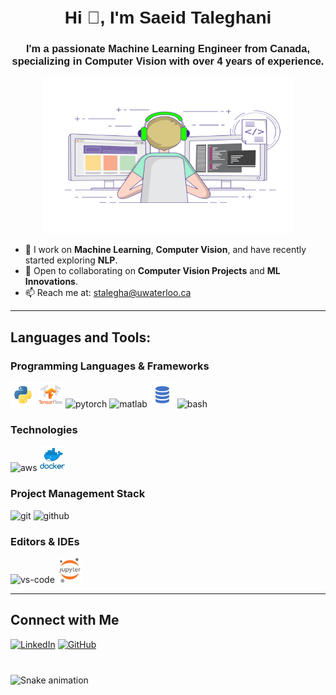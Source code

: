 <!-- Header Section -->
<h1 align="center"><font face="Arial">Hi 👋, I'm Saeid Taleghani</font></h1>
<h3 align="center"><font face="Arial">I'm a passionate Machine Learning Engineer from Canada, specializing in Computer Vision with over 4 years of experience.</font></h3>

<!-- GIF -->
<p align="center">
<img height="250" width="400" src="https://raw.githubusercontent.com/mikonoid/mikonoid/main/images/gifs/coder3.gif" />
</p>

<!-- About Section -->
- 🔬 I work on **Machine Learning**, **Computer Vision**, and have recently started exploring **NLP**.
- 💼 Open to collaborating on **Computer Vision Projects** and **ML Innovations**.
- 📫 Reach me at: [stalegha@uwaterloo.ca](mailto:stalegha@uwaterloo.ca)
---
## Languages and Tools:
### Programming Languages & Frameworks
<p align="left">
    <!-- Python -->
    <img src="https://raw.githubusercontent.com/github/explore/80688e429a7d4ef2fca1e82350fe8e3517d3494d/topics/python/python.png" alt="python" title="Python" width="40" height="40"/>
    <!-- TensorFlow -->
    <img src="https://raw.githubusercontent.com/github/explore/80688e429a7d4ef2fca1e82350fe8e3517d3494d/topics/tensorflow/tensorflow.png" alt="tensorflow" title="TensorFlow" width="40" height="40"/>
    <!-- PyTorch -->
    <img src="https://pytorch.org/assets/images/pytorch-logo.png" alt="pytorch" title="PyTorch" width="40" height="40"/>
    <!-- MATLAB -->
    <img src="https://upload.wikimedia.org/wikipedia/commons/2/21/Matlab_Logo.png" alt="matlab" title="MATLAB" width="40" height="40"/>
    <!-- SQL -->
    <img src="https://raw.githubusercontent.com/github/explore/master/topics/sql/sql.png" alt="sql" title="SQL" width="40" height="40"/>
    <!-- Bash -->
    <img src="https://www.vectorlogo.zone/logos/gnu_bash/gnu_bash-icon.svg" alt="bash" title="Bash" width="40" height="40"/>
</p>

### Technologies
<p align="left">
    <!-- AWS -->
    <img src="https://cdn.jsdelivr.net/gh/devicons/devicon/icons/amazonwebservices/amazonwebservices-original-wordmark.svg" alt="aws" title="AWS" width="40" height="40"/>
    <!-- Docker -->
    <img src="https://raw.githubusercontent.com/github/explore/main/topics/docker/docker.png" alt="docker" title="Docker" width="40" height="40"/>
</p>

### Project Management Stack
<p align="left">
    <!-- Git -->
    <img src="https://www.vectorlogo.zone/logos/git-scm/git-scm-icon.svg" alt="git" title="Git" width="40" height="40"/>
    <!-- GitHub -->
    <img src="https://www.vectorlogo.zone/logos/github/github-icon.svg" alt="github" title="GitHub" width="40" height="40"/>
</p>

### Editors & IDEs
<p align="left">
    <!-- VS Code -->
    <img src="https://www.vectorlogo.zone/logos/visualstudio_code/visualstudio_code-icon.svg" alt="vs-code" title="Visual Studio Code" width="40" height="40"/>
    <!-- Jupyter Notebook -->
    <img src="https://raw.githubusercontent.com/github/explore/master/topics/jupyter-notebook/jupyter-notebook.png" alt="jupyter" title="Jupyter Notebook" width="40" height="40"/>
</p>

---

## Connect with Me
<p align="left">
    <a href="https://www.linkedin.com/in/saeidtaleghani" target="_blank" rel="noreferrer"><img src="https://www.vectorlogo.zone/logos/linkedin/linkedin-icon.svg" alt="LinkedIn" width="40" height="40"/></a>
    <a href="https://github.com/saeidtaleghani23" target="_blank" rel="noreferrer"><img src="https://www.vectorlogo.zone/logos/github/github-icon.svg" alt="GitHub" width="40" height="40"/></a>
</p>

###

<br clear="both">

<img src="https://raw.githubusercontent.com/maurodesouza/maurodesouza/output/snake.svg" alt="Snake animation" />

###
